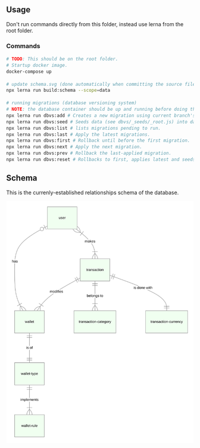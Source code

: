 ## Usage

Don't run commands directly from this folder, instead use lerna from the root folder.

### Commands

```bash
# TODO: This should be on the root folder.
# Startup docker image.
docker-compose up

# update schema.svg (done automatically when committing the source file)
npx lerna run build:schema --scope=data

# running migrations (database versioning system)
# NOTE: the database container should be up and running before doing this.
npx lerna run dbvs:add # Creates a new migration using current branch's name
npx lerna run dbvs:seed # Seeds data (see dbvs/_seeds/_root.js) into database
npx lerna run dbvs:list # lists migrations pending to run.
npx lerna run dbvs:last # Apply the latest migrations.
npx lerna run dbvs:first # Rollback until before the first migration.
npx lerna run dbvs:next # Apply the next migration.
npx lerna run dbvs:prev # Rollback the last-applied migration.
npx lerna run dbvs:reset # Rollbacks to first, applies latest and seeds data.
```

## Schema

This is the currenly-established relationships schema of the database.

![Schema](./.files/schema.svg)
